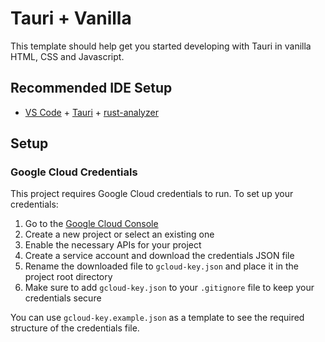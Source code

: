 # Tauri + Vanilla

This template should help get you started developing with Tauri in vanilla HTML, CSS and Javascript.

## Recommended IDE Setup

- [VS Code](https://code.visualstudio.com/) + [Tauri](https://marketplace.visualstudio.com/items?itemName=tauri-apps.tauri-vscode) + [rust-analyzer](https://marketplace.visualstudio.com/items?itemName=rust-lang.rust-analyzer)

## Setup

### Google Cloud Credentials

This project requires Google Cloud credentials to run. To set up your credentials:

1. Go to the [Google Cloud Console](https://console.cloud.google.com)
2. Create a new project or select an existing one
3. Enable the necessary APIs for your project
4. Create a service account and download the credentials JSON file
5. Rename the downloaded file to `gcloud-key.json` and place it in the project root directory
6. Make sure to add `gcloud-key.json` to your `.gitignore` file to keep your credentials secure

You can use `gcloud-key.example.json` as a template to see the required structure of the credentials file.
